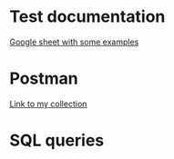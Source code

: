 # Test documentation
[Google sheet with some examples](https://docs.google.com/spreadsheets/d/1-jZNM4JM4Lb_2HdE6CK2OoTU_w1bbUUNYhgAUl59YfU/edit?usp=sharing)
# Postman
[Link to my collection](https://www.postman.com/avionics-technologist-94751529/workspace/portfolio/collection/18422328-16cf4f7f-3943-4a20-83cb-01f178eccaac?action=share&creator=18422328)
# SQL queries
